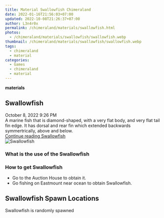 ```yaml
---
title: Material Swallowfish Chimeraland
date: 2022-01-16T21:56:03+07:00
updated: 2022-10-08T21:26:37+07:00
author: L3n4r0x
permalink: /chimeraland/materials/swallowfish.html
photos:
  - /chimeraland/materials/swallowfish/swallowfish.webp
thumbnail: /chimeraland/materials/swallowfish/swallowfish.webp
tags:
  - chimeraland
  - material
categories:
  - Games
  - chimeraland
  - material
---
```


<section id="bootstrap-wrapper">
  <link
    rel="stylesheet"
    href="https://rawcdn.githack.com/dimaslanjaka/Web-Manajemen/870a349/css/bootstrap-5-3-0-alpha3-wrapper.css"
  />
  <div
    class="row g-0 border rounded overflow-hidden flex-md-row mb-4 shadow-sm position-relative"
  >
    <div class="col p-4 d-flex flex-column position-static">
      <strong class="d-inline-block mb-2 text-success">materials</strong>
      <h2 class="mb-0">Swallowfish</h2>
      <div class="mb-1 text-muted">October 8, 2022 9:26 PM</div>
      <div class="mb-2 border p-1">
        A marine fish that is diamond-shaped, with a very flat body, and very
        flat tail fin edge. It has dorsal and rear fin which extended backwards
        symmertrically, above and below.
      </div>
      <a
        href="/chimeraland/materials/swallowfish.html"
        class="stretched-link d-none text-primary"
        >Continue reading Swallowfish</a
      >
    </div>
    <div class="col-auto d-none d-lg-block">
      <img
        src="/chimeraland/materials/swallowfish/swallowfish.webp"
        alt="Swallowfish"
      />
    </div>
  </div>
  <div class="row">
    <div class="col-lg-6 col-12 mb-2">
      <div class="card bg-dark text-light">
        <div class="card-body">
          <h3 class="card-title">What is the use of the Swallowfish</h3>
          <div class="card-text"><ul></ul></div>
        </div>
      </div>
    </div>
    <div class="col-lg-6 col-12 mb-2">
      <div class="card bg-dark text-light">
        <div class="card-body">
          <h3 class="card-title">How to get Swallowfish</h3>
          <div class="card-text">
            <ul>
              <li>Go to the Auction House to obtain it.</li>
              <li>Go fishing on Eastmount near ocean to obtain Swallowfish.</li>
            </ul>
          </div>
        </div>
      </div>
    </div>
    <div class="col-12 mb-2">
      <h2>Swallowfish Spawn Locations</h2>
      <p>Swallowfish is randomly spawned</p>
    </div>
  </div>
</section>